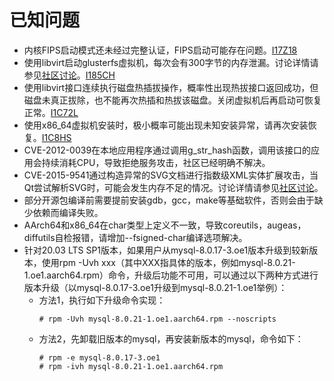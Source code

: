 # 已知问题<a name="ZH-CN_TOPIC_0225731124"></a>

-   内核FIPS启动模式还未经过完整认证，FIPS启动可能存在问题。[I17Z18](https://gitee.com/src-openeuler/crypto-policies/issues/I17Z18?from=project-issue)
-   使用libvirt启动glusterfs虚拟机，每次会有300字节的内存泄漏。讨论详情请参见[社区讨论](https://github.com/gluster/glusterfs/issues/818)。[I185CH](https://gitee.com/src-openeuler/glusterfs/issues/I185CH?from=project-issue)
-   使用libvirt接口连续执行磁盘热插拔操作，概率性出现热拔接口返回成功，但磁盘未真正拔除，也不能再次热插和热拔该磁盘。关闭虚拟机后再启动可恢复正常。[I1C72L](https://gitee.com/src-openeuler/qemu/issues/I1C72L?from=project-issue)
-   使用x86\_64虚拟机安装时，极小概率可能出现未知安装异常，请再次安装恢复。[I1C8HS](https://gitee.com/src-openeuler/anaconda/issues/I1C8HS?from=project-issue)
-   CVE-2012-0039在本地应用程序通过调用g\_str\_hash函数，调用该接口的应用会持续消耗CPU，导致拒绝服务攻击，社区已经明确不解决。
-   CVE-2015-9541通过构造异常的SVG文档进行指数级XML实体扩展攻击，当Qt尝试解析SVG时，可能会发生内存不足的情况。讨论详情请参见[社区讨论](https://codereview.qt-project.org/c/qt/qtbase/+/293909)。
-   部分开源包编译前需要提前安装gdb，gcc，make等基础软件，否则会由于缺少依赖而编译失败。
-   AArch64和x86\_64在char类型上定义不一致，导致coreutils，augeas，diffutils自检报错，请增加--fsigned-char编译选项解决。
-   针对20.03 LTS SP1版本，如果用户从mysql-8.0.17-3.oe1版本升级到较新版本，使用rpm -Uvh xxx（其中XXX指具体的版本，例如mysql-8.0.21-1.oe1.aarch64.rpm）命令，升级后功能不可用，可以通过以下两种方式进行版本升级（以mysql-8.0.17-3.oe1升级到mysql-8.0.21-1.oe1举例）：  
    - 方法1，执行如下升级命令实现：  
        ``` 
        # rpm -Uvh mysql-8.0.21-1.oe1.aarch64.rpm --noscripts 
        ```
    - 方法2，先卸载旧版本的mysql，再安装新版本的mysql，命令如下：
        ```
        # rpm -e mysql-8.0.17-3.oe1      
        # rpm -ivh mysql-8.0.21-1.oe1.aarch64.rpm
        ```

